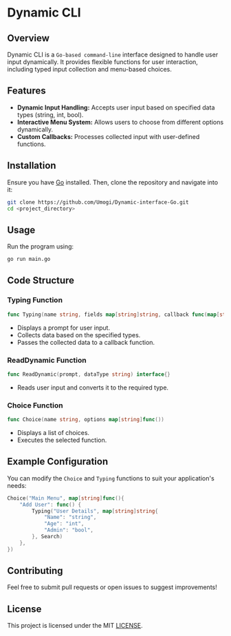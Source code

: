 # Dynamic CLI

## Overview
Dynamic CLI is a `Go-based command-line` interface designed to handle user input dynamically. It provides flexible functions for user interaction, including typed input collection and menu-based choices.

## Features
- **Dynamic Input Handling:** Accepts user input based on specified data types (string, int, bool).
- **Interactive Menu System:** Allows users to choose from different options dynamically.
- **Custom Callbacks:** Processes collected input with user-defined functions.

## Installation
Ensure you have [Go](https://golang.org/dl/) installed. Then, clone the repository and navigate into it:

```sh
git clone https://github.com/Umogi/Dynamic-interface-Go.git
cd <project_directory>
```

## Usage
Run the program using:

```sh
go run main.go
```

## Code Structure
### Typing Function
```go
func Typing(name string, fields map[string]string, callback func(map[string]interface{}))
```
- Displays a prompt for user input.
- Collects data based on the specified types.
- Passes the collected data to a callback function.

### ReadDynamic Function
```go
func ReadDynamic(prompt, dataType string) interface{}
```
- Reads user input and converts it to the required type.

### Choice Function
```go
func Choice(name string, options map[string]func())
```
- Displays a list of choices.
- Executes the selected function.
  
## Example Configuration
You can modify the `Choice` and `Typing` functions to suit your application's needs:

```go
Choice("Main Menu", map[string]func(){
    "Add User": func() {
        Typing("User Details", map[string]string{
            "Name": "string",
            "Age": "int",
            "Admin": "bool",
        }, Search)
    },
})
```

## Contributing
Feel free to submit pull requests or open issues to suggest improvements!

## License
This project is licensed under the MIT [LICENSE](LICENSE).


